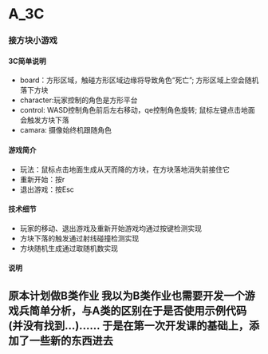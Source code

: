 # A_3C

### 接方块小游戏


#### 3C简单说明
- board：方形区域，触碰方形区域边缘将导致角色“死亡”; 方形区域上空会随机落下方块
- character:玩家控制的角色是方形平台
- control: WASD控制角色前后左右移动，qe控制角色旋转; 鼠标左键点击地面会触发方块下落
- camara: 摄像始终机跟随角色


#### 游戏简介
- 玩法：鼠标点击地面生成从天而降的方块，在方块落地消失前接住它
- 重新开始：按r
- 退出游戏：按Esc

#### 技术细节
- 玩家的移动、退出游戏及重新开始游戏均通过按键检测实现
- 方块下落的触发通过射线碰撞检测实现
- 方块随机生成通过取随机数实现


#### 说明
原本计划做B类作业
我以为B类作业也需要开发一个游戏兵简单分析，与A类的区别在于是否使用示例代码(并没有找到...)......
于是在第一次开发课的基础上，添加了一些新的东西进去
- 
